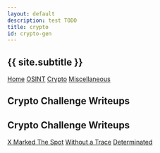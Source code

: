 ```yaml
---
layout: default
description: test TODO
title: crypto
id: crypto-gen
---
```


<link rel="stylesheet" href="../writeupcss.css">

<h2>
{{ site.subtitle }}
</h2>

[Home](https://stainedswan.github.io/UIUCTF-2024)
[OSINT](https://stainedswan.github.io/UIUCTF-2024/OSINT)
[Crypto](https://stainedswan.github.io/UIUCTF-2024/Crypto)
[Miscellaneous](https://stainedswan.github.io/UIUCTF-2024/Miscellaneous)

<!-- Crypto Stuff -->
<h2>

Crypto Challenge Writeups
</h2>

## Crypto Challenge Writeups
[X Marked The Spot](https://stainedswan.github.io/UIUCTF-2024/Crypto/XMarked)
[Without a Trace]()
[Determinated]()